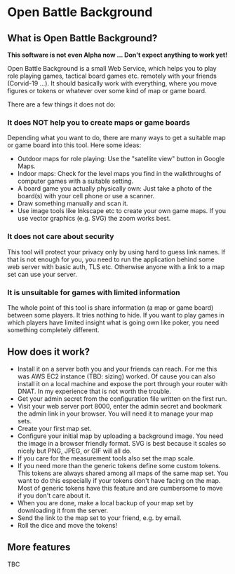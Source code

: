 # Open Battle Background

## What is Open Battle Background?

**This software is not even Alpha now ... Don't expect anything to work yet!**

Open Battle Background is a small Web Service, which helps you to play role playing games,
tactical board games etc. remotely with your friends (Corvid-19 ...). It should
basically work with everything, where you move figures or tokens or whatever over
some kind of map or game board.

There are a few things it does not do:

### It does NOT help you to create maps or game boards

Depending what you want to do, there are many ways to get a suitable map or game
board into this tool. Here some ideas:

 * Outdoor maps for role playing: Use the "satellite view" button in Google Maps.
 * Indoor maps: Check for the level maps you find in the walkthroughs of
   computer games with a suitable setting. 
 * A board game you actually physically own: Just take a photo of the board(s)
   with your cell phone or use a scanner.
 * Draw something manually and scan it.
 * Use image tools like Inkscape etc to create your own game maps. If you
   use vector graphics (e.g. SVG) the zoom works best.
 
### It does not care about security

This tool will protect your privacy only by using hard to guess link names.
If that is not enough for you, you need to run the application behind some
web server with basic auth, TLS etc. Otherwise anyone with a link to a map set
can use your server.

### It is unsuitable for games with limited information

The whole point of this tool is share information (a map or game board) between
some players. It tries nothing to hide. If you want to play games in which
players have limited insight what is going own like poker, you need something
completely different. 

## How does it work?

 * Install it on a server both you and your friends can reach. For me this was
   AWS EC2 instance (TBD: sizing) worked. Of cause you can also install it on a
   local machine and expose the port through your router with DNAT. In my experience
   that is not worth the trouble.  
 * Get your admin secret from the configuration file written on the first run.
 * Visit your web server port 8000, enter the admin secret and bookmark
   the admin link in your browser. You will need it to manage your map sets.
 * Create your first map set.
 * Configure your initial map by uploading a background image. You need the
   image in a browser friendly format. SVG is best because it scales so nicely
   but PNG, JPEG, or GIF will all do.
 * If you care for the measurement tools also set the map scale.
 * If you need more than the generic tokens define some custom tokens. This tokens are
   always shared among all maps of the same map set. You want to do this especially if
   your tokens don't have facing on the map. Most of generic tokens have this feature and are
   cumbersome to move if you don't care about it.
 * When you are done, make a local backup of your map set by downloading it from the server.
 * Send the link to the map set to your friend, e.g. by email.
 * Roll the dice and move the tokens!
 
## More features

TBC